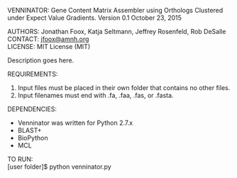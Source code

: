 VENNINATOR: Gene Content Matrix Assembler using Orthologs Clustered under Expect Value Gradients.
Version 0.1
October 23, 2015

AUTHORS: Jonathan Foox, Katja Seltmann, Jeffrey Rosenfeld, Rob DeSalle<br>
CONTACT: jfoox@amnh.org<br>
LICENSE: MIT License (MIT)<br>

Description goes here.

REQUIREMENTS:<br>
1. Input files must be placed in their own folder that contains no other files.<br>
2. Input filenames must end with .fa, .faa, .fas, or .fasta.<br>

DEPENDENCIES:
- Venninator was written for Python 2.7.x
- BLAST+
- BioPython
- MCL

TO RUN:<br>
[user folder]$ python venninator.py
